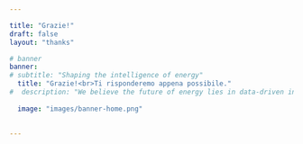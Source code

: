 ```yaml
---

title: "Grazie!"
draft: false
layout: "thanks"

# banner
banner:
# subtitle: "Shaping the intelligence of energy"
  title: "Grazie!<br>Ti risponderemo appena possibile."
#  description: "We believe the future of energy lies in data-driven insights. <br>That’s why we democratize machine learning and data engineering in energy storage, helping the world build #  more sustainable and resilient energy systems."
 
  image: "images/banner-home.png"

  
---
```

